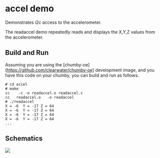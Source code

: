 accel demo
==========

Demonstrates i2c access to the accelerometer.

The readaccel demo repeatedly reads and displays the X,Y,Z values
from the accelerometer.

Build and Run
-------------
Assuming you are using the [chumby-oe](https://github.com/clearwater/chumby-oe] development image, and you have this code on your chumby, you can build and run as follows.

```
# cd accel
# make
cc    -c -o readaccel.o readaccel.c
cc   readaccel.o   -o readaccel
# ./readaccel
X = -6  Y = -17 Z = 64
X = -6  Y = -17 Z = 64
X = -6  Y = -17 Z = 64
X = -6  Y = -17 Z = 64
...
```

Schematics
----------

<img src="/clearwater/chumby-sampler/raw/master/images/accel-schematics.png" />
